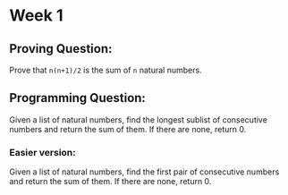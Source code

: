 # Week 1

## Proving Question:

Prove that `n(n+1)/2` is the sum of `n` natural numbers.

## Programming Question:

Given a list of natural numbers, find the longest sublist of consecutive numbers and return the sum of them. If there are none, return 0.

### Easier version:

Given a list of natural numbers, find the first pair of consecutive numbers and return the sum of them. If there are none, return 0.
